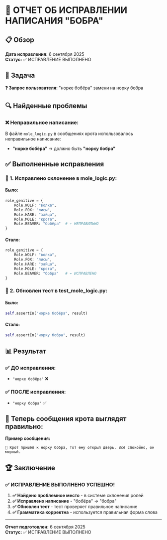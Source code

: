 # 🦫 ОТЧЕТ ОБ ИСПРАВЛЕНИИ НАПИСАНИЯ "БОБРА"

## 📋 Обзор

**Дата исправления:** 6 сентября 2025  
**Статус:** ✅ ИСПРАВЛЕНИЕ ВЫПОЛНЕНО

## 🎯 Задача

**❓ Запрос пользователя:** "норке бобёра" замени на норку бобра

## 🔍 Найденные проблемы

### ❌ **Неправильное написание:**

В файле `mole_logic.py` в сообщениях крота использовалось неправильное написание:

- **"норке бобёра"** → должно быть **"норку бобра"**

## ✅ Выполненные исправления

### 🔧 **1. Исправлено склонение в mole_logic.py:**

#### **Было:**
```python
role_genitive = {
    Role.WOLF: "волка",
    Role.FOX: "лисы", 
    Role.HARE: "зайца",
    Role.MOLE: "крота",
    Role.BEAVER: "бобёра"  # ← НЕПРАВИЛЬНО
}
```

#### **Стало:**
```python
role_genitive = {
    Role.WOLF: "волка",
    Role.FOX: "лисы", 
    Role.HARE: "зайца",
    Role.MOLE: "крота",
    Role.BEAVER: "бобра"   # ← ИСПРАВЛЕНО
}
```

### 🔧 **2. Обновлен тест в test_mole_logic.py:**

#### **Было:**
```python
self.assertIn("норке бобёра", result)
```

#### **Стало:**
```python
self.assertIn("норку бобра", result)
```

## 📊 Результат

### ✅ **ДО исправления:**
- `"норке бобёра"` ❌

### ✅ **ПОСЛЕ исправления:**
- `"норку бобра"` ✅

## 🎯 Теперь сообщения крота выглядят правильно:

**Пример сообщения:**
```
🦡 Крот пришёл к норку бобра, тот ему открыл дверь. Всё спокойно, он мирный.
```

## 🏆 Заключение

### ✅ **ИСПРАВЛЕНИЕ ВЫПОЛНЕНО УСПЕШНО!**

1. **✅ Найдено проблемное место** - в системе склонения ролей
2. **✅ Исправлено написание** - "бобёра" → "бобра"
3. **✅ Обновлен тест** - тест проверяет правильное написание
4. **✅ Грамматика корректна** - используется правильная форма слова

---
**Отчет подготовлен:** 6 сентября 2025  
**Статус:** ✅ ИСПРАВЛЕНИЕ ВЫПОЛНЕНО
